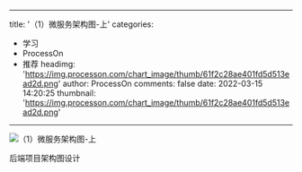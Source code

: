 
---
title: '（1）微服务架构图-上'
categories: 
 - 学习
 - ProcessOn
 - 推荐
headimg: 'https://img.processon.com/chart_image/thumb/61f2c28ae401fd5d513ead2d.png'
author: ProcessOn
comments: false
date: 2022-03-15 14:20:25
thumbnail: 'https://img.processon.com/chart_image/thumb/61f2c28ae401fd5d513ead2d.png'
---

<div>   
<img class="thumb" alt="（1）微服务架构图-上" src="https://img.processon.com/chart_image/thumb/61f2c28ae401fd5d513ead2d.png" referrerpolicy="no-referrer">
<p>后端项目架构图设计</p>  
</div>
            